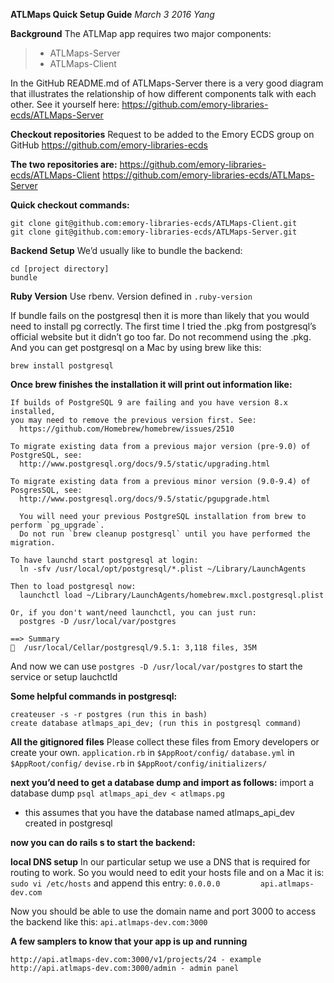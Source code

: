 **ATLMaps Quick Setup Guide**
*March 3 2016*
*Yang*

**Background**
The ATLMap app requires two major components:
>- ATLMaps-Server
>- ATLMaps-Client

In the GitHub README.md of ATLMaps-Server there is a very good diagram that illustrates the relationship of how different components talk with each other. See it yourself here:
https://github.com/emory-libraries-ecds/ATLMaps-Server

**Checkout repositories**
Request to be added to the Emory ECDS group on GitHub
https://github.com/emory-libraries-ecds

**The two repositories are:**
https://github.com/emory-libraries-ecds/ATLMaps-Client
https://github.com/emory-libraries-ecds/ATLMaps-Server

**Quick checkout commands:**
```
git clone git@github.com:emory-libraries-ecds/ATLMaps-Client.git
git clone git@github.com:emory-libraries-ecds/ATLMaps-Server.git
```

**Backend Setup**
We’d usually like to bundle the backend:
```
cd [project directory]
bundle
```

**Ruby Version**
Use rbenv.
Version defined in `.ruby-version`


If bundle fails on the postgresql then it is more than likely that you would need to install pg correctly.
The first time I tried the .pkg from postgresql’s official website but it didn’t go too far. Do not recommend using the .pkg.
And you can get postgresql on a Mac by using brew like this:

```brew install postgresql```

**Once brew finishes the installation it will print out information like:**

```
If builds of PostgreSQL 9 are failing and you have version 8.x installed,
you may need to remove the previous version first. See:
  https://github.com/Homebrew/homebrew/issues/2510

To migrate existing data from a previous major version (pre-9.0) of PostgreSQL, see:
  http://www.postgresql.org/docs/9.5/static/upgrading.html

To migrate existing data from a previous minor version (9.0-9.4) of PosgresSQL, see:
  http://www.postgresql.org/docs/9.5/static/pgupgrade.html

  You will need your previous PostgreSQL installation from brew to perform `pg_upgrade`.
  Do not run `brew cleanup postgresql` until you have performed the migration.

To have launchd start postgresql at login:
  ln -sfv /usr/local/opt/postgresql/*.plist ~/Library/LaunchAgents

Then to load postgresql now:
  launchctl load ~/Library/LaunchAgents/homebrew.mxcl.postgresql.plist

Or, if you don't want/need launchctl, you can just run:
  postgres -D /usr/local/var/postgres

==> Summary
🍺  /usr/local/Cellar/postgresql/9.5.1: 3,118 files, 35M
```

And now we can use ```postgres -D /usr/local/var/postgres``` to start the service or setup lauchctld

**Some helpful commands in postgresql:**
```
createuser -s -r postgres (run this in bash)
create database atlmaps_api_dev; (run this in postgresql command)
```

**All the gitignored files**
Please collect these files from Emory developers or create your own.
```application.rb``` in ```$AppRoot/config/```
```database.yml``` in ```$AppRoot/config/```
```devise.rb``` in ```$AppRoot/config/initializers/```

**next you’d need to get a database dump and import as follows:**
import a database dump
```psql atlmaps_api_dev < atlmaps.pg```
* this assumes that you have the database named atlmaps_api_dev created in postgresql

**now you can do rails s to start the backend:**

**local DNS setup**
In our particular setup we use a DNS that is required for routing to work. So you would need to edit your hosts file and on a Mac it is:
```sudo vi /etc/hosts```
and append this entry:
```0.0.0.0         api.atlmaps-dev.com```

Now you should be able to use the domain name and port 3000 to access the backend like this:
```api.atlmaps-dev.com:3000```

**A few samplers to know that your app is up and running**
```
http://api.atlmaps-dev.com:3000/v1/projects/24 - example
http://api.atlmaps-dev.com:3000/admin - admin panel
```
